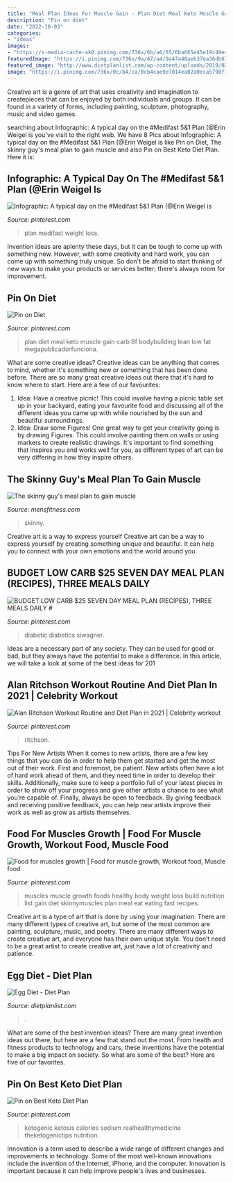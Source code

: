 ```yaml
---
title: "Meal Plan Ideas For Muscle Gain - Plan Diet Meal Keto Muscle Gain Carb 8f Bodybuilding Lean Low Fat Megapublicadorfunciona"
description: "Pin on diet"
date: "2022-10-03"
categories:
- "ideas"
images:
- "https://s-media-cache-ak0.pinimg.com/736x/6b/a6/65/6ba665e45e19c49e45fac6f504c0d8f4.jpg"
featuredImage: "https://i.pinimg.com/736x/9a/47/a4/9a47a48aeb37ea36db67e24e1b02b1fb.jpg"
featured_image: "http://www.dietplanlist.com/wp-content/uploads/2019/02/egg-diet-68a64c5dadd0890bd1b528bc58e2289f-PglsBE-513x1024.jpg"
image: "https://i.pinimg.com/736x/0c/b4/ca/0cb4cae9e7014ea02a0eca5798f1d3d8.jpg"
---
```



Creative art is a genre of art that uses creativity and imagination to createpieces that can be enjoyed by both individuals and groups. It can be found in a variety of forms, including painting, sculpture, photography, music and video games.

	

		
searching about Infographic: A typical day on the #Medifast 5&amp;1 Plan (@Erin Weigel is you've visit to the right web. We have 8 Pics about Infographic: A typical day on the #Medifast 5&amp;1 Plan (@Erin Weigel is like Pin on Diet, The skinny guy&#039;s meal plan to gain muscle and also Pin on Best Keto Diet Plan. Here it is:
		
    
## Infographic: A Typical Day On The #Medifast 5&amp;1 Plan (@Erin Weigel Is

<img loading=lazy src="https://s-media-cache-ak0.pinimg.com/736x/6b/a6/65/6ba665e45e19c49e45fac6f504c0d8f4.jpg" onerror="this.onerror=null;this.src='https://tse3.mm.bing.net/th?id=OIP.HJ0q2GQyJHrj9ug5e7_gDQHaSB&amp;pid=15.1';" alt="Infographic: A typical day on the #Medifast 5&amp;1 Plan (@Erin Weigel is">

_Source: pinterest.com_

>plan medifast weight loss. 

	

Invention ideas are aplenty these days, but it can be tough to come up with something new. However, with some creativity and hard work, you can come up with something truly unique. So don't be afraid to start thinking of new ways to make your products or services better; there's always room for improvement.

    
## Pin On Diet

<img loading=lazy src="https://i.pinimg.com/736x/27/8f/54/278f54b5770f6a66e4e6bc769a5d1724.jpg" onerror="this.onerror=null;this.src='https://tse4.mm.bing.net/th?id=OIP.W-7tlcBi7KEeAUjOa-axigHaR5&amp;pid=15.1';" alt="Pin on Diet">

_Source: pinterest.com_

>plan diet meal keto muscle gain carb 8f bodybuilding lean low fat megapublicadorfunciona. 

	

What are some creative ideas?
Creative ideas can be anything that comes to mind, whether it's something new or something that has been done before. There are so many great creative ideas out there that it's hard to know where to start. Here are a few of our favourites: 
1. Idea: Have a creative picnic! This could involve having a picnic table set up in your backyard, eating your favourite food and discussing all of the different ideas you came up with while nourished by the sun and beautiful surroundings. 
2. Idea: Draw some Figures! One great way to get your creativity going is by drawing Figures. This could involve painting them on walls or using markers to create realistic drawings. It's important to find something that inspires you and works well for you, as different types of art can be very differing in how they inspire others. 

    
## The Skinny Guy&#039;s Meal Plan To Gain Muscle

<img loading=lazy src="https://www.mensjournal.com/wp-content/uploads/mf/muscular_main.jpg%3fw%3d1200%26h%3d630%26crop%3d1" onerror="this.onerror=null;this.src='https://tse2.mm.bing.net/th?id=OIP.Gf1DIsdKVPopPan7LajuAwHaD7&amp;pid=15.1';" alt="The skinny guy&#039;s meal plan to gain muscle">

_Source: mensfitness.com_

>skinny. 

	

Creative art is a way to express yourself
Creative art can be a way to express yourself by creating something unique and beautiful. It can help you to connect with your own emotions and the world around you.

    
## BUDGET LOW CARB $25 SEVEN DAY MEAL PLAN (RECIPES), THREE MEALS DAILY #

<img loading=lazy src="https://i.pinimg.com/736x/0c/b4/ca/0cb4cae9e7014ea02a0eca5798f1d3d8.jpg" onerror="this.onerror=null;this.src='https://tse2.mm.bing.net/th?id=OIP.1xttDLKNnKKehUhl6cwdDwAAAA&amp;pid=15.1';" alt="BUDGET LOW CARB $25 SEVEN DAY MEAL PLAN (RECIPES), THREE MEALS DAILY #">

_Source: pinterest.com_

>diabetic diabetics siwagner. 

	

Ideas are a necessary part of any society. They can be used for good or bad, but they always have the potential to make a difference. In this article, we will take a look at some of the best ideas for 201
    
## Alan Ritchson Workout Routine And Diet Plan In 2021 | Celebrity Workout

<img loading=lazy src="https://i.pinimg.com/736x/9a/47/a4/9a47a48aeb37ea36db67e24e1b02b1fb.jpg" onerror="this.onerror=null;this.src='https://tse4.mm.bing.net/th?id=OIP.k4adZ3tAx_swrgg05MEScAHaHa&amp;pid=15.1';" alt="Alan Ritchson Workout Routine and Diet Plan in 2021 | Celebrity workout">

_Source: pinterest.com_

>ritchson. 

	

Tips For New Artists
When it comes to new artists, there are a few key things that you can do in order to help them get started and get the most out of their work. First and foremost, be patient. New artists often have a lot of hard work ahead of them, and they need time in order to develop their skills. Additionally, make sure to keep a portfolio full of your latest pieces in order to show off your progress and give other artists a chance to see what you’re capable of. Finally, always be open to feedback. By giving feedback and receiving positive feedback, you can help new artists improve their work as well as grow as artists themselves.

    
## Food For Muscles Growth | Food For Muscle Growth, Workout Food, Muscle Food

<img loading=lazy src="https://i.pinimg.com/originals/1a/d9/cc/1ad9ccc665fd2b51c413545f812523dc.jpg" onerror="this.onerror=null;this.src='https://tse1.mm.bing.net/th?id=OIP._zSFy9WbLNVX7DZ-NUuFpQHaJ4&amp;pid=15.1';" alt="Food for muscles growth | Food for muscle growth, Workout food, Muscle food">

_Source: pinterest.com_

>muscles muscle growth foods healthy body weight loss build nutrition list gain diet skinnymuscles plan meal eat eating fast recipes. 

	

Creative art is a type of art that is done by using your imagination. There are many different types of creative art, but some of the most common are painting, sculpture, music, and poetry. There are many different ways to create creative art, and everyone has their own unique style. You don’t need to be a great artist to create creative art, just have a lot of creativity and patience.

    
## Egg Diet - Diet Plan

<img loading=lazy src="http://www.dietplanlist.com/wp-content/uploads/2019/02/egg-diet-68a64c5dadd0890bd1b528bc58e2289f-PglsBE-513x1024.jpg" onerror="this.onerror=null;this.src='https://tse2.mm.bing.net/th?id=OIP.eDSyIzuiB7DzWFnZ6-t-cAHaOy&amp;pid=15.1';" alt="Egg Diet - Diet Plan">

_Source: dietplanlist.com_

>. 

	

What are some of the best invention ideas?
There are many great invention ideas out there, but here are a few that stand out the most. From health and fitness products to technology and cars, these inventions have the potential to make a big impact on society. So what are some of the best? Here are five of our favorites.

    
## Pin On Best Keto Diet Plan

<img loading=lazy src="https://i.pinimg.com/736x/2c/fc/48/2cfc48ec4d4a2fd1c07dfa372ce6becd.jpg" onerror="this.onerror=null;this.src='https://tse3.mm.bing.net/th?id=OIP.60LeLvoasfa8AOd74X7C2gHaO0&amp;pid=15.1';" alt="Pin on Best Keto Diet Plan">

_Source: pinterest.com_

>ketogenic ketosis calories sodium realhealthymedicine theketogenictips nutrition. 

	

Innovation is a term used to describe a wide range of different changes and improvements in technology. Some of the most well-known innovations include the invention of the Internet, iPhone, and the computer. Innovation is important because it can help improve people's lives and businesses.

